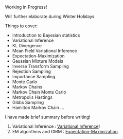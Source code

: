 Working in Progress!

Will further elaborate during Winter Holidays

Things to cover:

* Introduction to Bayesian statistics
* Variational Inference
* KL Divergence
* Mean Field Variational Inference
* Expectation-Maximization
* Gaussian Mixture Models
* Inverse Transform Sampling
* Rejection Sampling
* Importance Sampling
* Monte Carlo
* Markov Chains
* Markov Chain Monte Carlo
* Metropolis Hastings
* Gibbs Sampling
* Hamilton Markov Chain
...

I have made brief summary before writing!

1. Variational Inference : [Variational Inference](https://github.com/a2ran/generative_models/blob/main/brief_summary.ipynb)!
2. EM algorithms and GMM : [Expectation-Maximization](https://github.com/a2ran/generative_models/blob/main/brief_summary(EM).ipynb)
